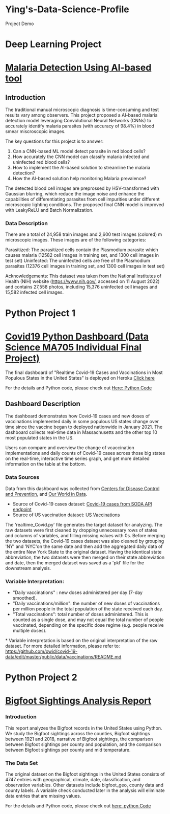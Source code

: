 # Ying's-Data-Science-Profile
Project Demo

# Deep Learning Project
# [Malaria Detection Using AI-based tool](CNN)

## Introduction 
The traditional manual microscopic diagnosis is time-consuming and test results vary among observers. This project proposed a AI-based malaria detection model leveraging Convolutional Neural Networks (CNNs) to accurately identify malaria parasites (with accuracy of 98.4%) in blood smear miscroscopic images. 

The key questions for this project is to answer:
1) Can a CNN-based ML model detect parasite in red blood cells?
2) How accurately the CNN model can classify malaria infected and uninfected red blood cells?
3) How to implement the AI-based solution to streamline the malaria detection?
4) How the AI-based solution help monitoring Malaria prevalence?


The detected blood cell images are preprossed by HSV-transformed with Gaussian blurring, which reduce the image noise and enhance the capabilities of differentiating parasites from cell impurities under different microscopic lighting conditions. The proposed final CNN model is improved with LeakyReLU and Batch Normalization. 

### Data Description
There are a total of 24,958 train images and 2,600 test images (colored) m microscopic images. These images are of the following categories:

Parasitized: The parasitized cells contain the Plasmodium parasite which causes malaria (12582 cell images in training set, and 1300 cell images in test set)
Uninfected: The uninfected cells are free of the Plasmodium parasites (12376 cell images in training set, and 1300 cell images in test set)

Acknowledgements: This dataset was taken from the National Institutes of Health (NIH) website (https://www.nih.gov/, accessed on 11 August 2022) and contains 27,558 photos, including 15,376 uninfected cell images and 15,582 infected cell images.


# Python Project 1
# [Covid19 Python Dashboard (Data Science MA705 Individual Final Project)](https://ma705covid19-project.herokuapp.com/)


The final dashboard of "Realtime Covid-19 Cases and Vaccinations in Most Populous States in the United States" is deployed on Heroku [Click here](https://ma705covid19-project.herokuapp.com/)

For the details and Python code, please check out [Here: Python Code ](https://github.com/hattie913/ma705-Project-PythonDashboard)

## Dashboard Description

The dashboard demonstrates how Covid-19 cases and new doses of vaccinations implemented daily in some populous US states change over time since the vaccine began to deployed nationwide in January 2021. The dashboard collects real-time data in Massachusetts and the other top 10 most populated states in the US.

Users can compare and overview the change of vcaccination implementations and daily counts of Covid-19 cases across those big states on the real-time, interactive time series graph, and get more detailed information on the table at the bottom.

### Data Sources

Data from this dashboard was collected from [Centers for Disease Control and Prevention](https://covid.cdc.gov/covid-data-tracker/#cases_casesper100klast7days), and [Our World in Data](https://ourworldindata.org/us-states-vaccinations).

- Source of Covid-19 cases dataset: [Covid-19 cases from SODA API endpoint](https://data.cdc.gov/resource/9mfq-cb36.json)
- Source of US vaccination dataset: [US Vaccinations](https://github.com/owid/covid-19-data/tree/master/public/data/vaccinations)

The 'realtime_Covid.py' file generates the target dataset for analyzing. The raw datasets were first cleaned by dropping unnecessary rows of states and columns of variables, and filling missing values with 0s. Before merging the two datasets, the Covid-19 cases dataset was also cleaned by grouping 'NY' and 'NYC'on the same date and then add the aggregated daily data of the entire New York State to the original dataset. Having the identical state abbreviation, the two datasets were then merged on their state abbreviation and date, then the merged dataset was saved as a 'pkl' file for the downstream analysis. 


### Variable Interpretation: 

- "Daily vaccinations" : new doses administered per day (7-day smoothed).
- "Daily vaccinations/million": the number of new doses of vaccinations per million people in the total population of the state received each day.
-  "Total vaccinations": total number of doses administered. This is counted as a single dose, and may not equal the total number of people vaccinated, depending on the specific dose regime (e.g. people receive multiple doses). 

\* Variable interpretation is based on the original interpretation of the raw dataset.
For more detailed information, please refer to: https://github.com/owid/covid-19-data/edit/master/public/data/vaccinations/README.md 

# Python Project 2 
# [Bigfoot Sightings Analysis Report](https://github.com/hattie913/Project-2-Bigfoot/blob/main/Bigfoot_sightings_analysis_report.ipynb)
### Introduction
This report analyzes the Bigfoot records in the United States using Python. We study the Bigfoot sightings across the counties, Bigfoot sightings between 1921 and 2018, narrative of Bigfoot sightings, the comparison between Bigfoot sightings per county and population, and the comparison between Bigfoot sightings per county and mid temperature.

### The Data Set
The original dataset on the Bigfoot sightings in the United States consists of 4747 entries with geographical, climate, date, classification, and observation variables. Other datasets include bigfoot_geo, county data and county labels. A variable check conducted later in the analysis will eliminate data entries that are missing values.

For the details and Python code, please check out [here: python Code](https://github.com/hattie913/Project-2-Bigfoot)
